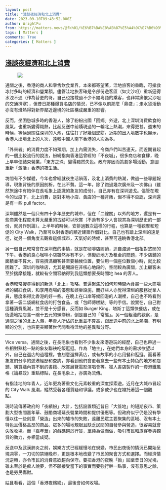 ```yaml
---
layout: post
title: "淺談夜經濟和北上消費"
date: 2023-09-10T09:43:52.000Z
author: WrightFu
from: https://matters.news/@fkh01/%E6%B7%BA%E8%AB%87%E5%A4%9C%E7%B6%93%E6%BF%9F%E5%92%8C%E5%8C%97%E4%B8%8A%E6%B6%88%E8%B2%BB-bafybeigndoj2frkc37ckwpg6mrrmjh67d3jb4ke7nrnxue2zeb2mxxlz7i
tags: [ Matters ]
comments: True
categories: [ Matters ]
---
```

<!--1694339032000-->
[淺談夜經濟和北上消費](https://matters.news/@fkh01/%E6%B7%BA%E8%AB%87%E5%A4%9C%E7%B6%93%E6%BF%9F%E5%92%8C%E5%8C%97%E4%B8%8A%E6%B6%88%E8%B2%BB-bafybeigndoj2frkc37ckwpg6mrrmjh67d3jb4ke7nrnxue2zeb2mxxlz7i)
------

<div>
<figure class="image"><img src="https://imagedelivery.net/kDRCweMmqLnTPNlbum-pYA/prod/embed/a6c0dd01-37e1-4cb1-b53f-29c13a1f586e.jpeg/public" referrerpolicy="no-referrer"><figcaption></figcaption></figure><p>通關之後，香港的商人和零售飲食業界，本來都寄望著，洼地旅客的重臨，可搶救冰封多時的經濟和營業額。儘管洼地旅客確是令部份遊客區（如尖沙咀）重新逼得水洩不通（作為替更的哥，自己也接載過不少不黯粵語的乘客，也非常痛恨尖沙咀的交通擠塞），但昔日那種爆買名店的情況，已不像以前那麼「鼎盛」；走水貨活動亦沒有熾熱得對新界鄰近邊境的社區構成嚴重的影響。</p><p>反而，坐困愁城多時的香港人，除了紛紛出國「回鄉」外遊，北上深圳消費飲食的風氣，也重新變得熾熱，比起反送中前踴現過的一輪北上熱潮，來得更甚。週末的時候，等候過關往深圳的人潮，往往打了好幾個蛇餅。近期的出入境數字也顯示，香港人出境北上的人次，遠較中國人南下香港的人次為多。</p><p>「外來者」的消費力度不如預期，加上內需流失，令商戶們叫苦連天。而近期冒起的一個比較流行的說法，紛紛指向香港這曾經的「不夜城」，很多商店和食肆，晚上早早便結束營業，「東方之珠」變得黯然失色。政府亦因而策劃多場活動，意圖重新「激活」香港的夜生活。</p><p>坊間有不少媒體，今年也曾經就夜生活隕落，及北上消費的熱潮，做過一些專題報導，現象背後的原因剖析，在此不贅。這一年，除了跑過幾次廣州及一次佛山（雖然旅途中有陪伴在長毛象上認識的象友的成份），自己亦有在深圳遊戈。儘管在現今的世度下，北上消費，是對本地小店、黃店的一種背叛，但不得不否認，深圳還是有一些 pull factor。</p><p>深圳雖然是一個只有四十多年歷史的城市，但在「二線關」以外的地方，還是有一些商業化程度未算太嚴重的古跡可以欣賞（不過有多少人會視其為深圳歷史的一部份，就另作別論）。上半年的時候，安排過數次這樣的行程，也算是一種觀摩和短促的 City Walk，乃至可以對香港的類近建築作個對比。自己也有踏上深圳的遠足徑，從另一個角度去觀看這個城市，天氣好的時候，甚至可遠眺香港北部。</p><p>另一個自己較常會在深圳做的事情，就是在咖啡店閱讀，逕自渡過一個相對悠閒的下午。香港的良心咖啡小店雖然亦有不少，但礙於地方及租金的問題，不少店鋪的面積並不算大，容易擠滿顧客甚至要輪候位置，要佔用一個座位數個小時，就比較困難了。深圳的咖啡店，尤其是開設在非核心地段的，空間較為廣闊，加上顧客未至於揣摩接踵，就較有空間容納得到我這類想要長時間地 hea 的客人。</p><p>香港較常搜尋得到的新派「北上」攻略，普遍聚焦於如何短時間內食盡一些大商場裡的網紅食店，和享用商場的優惠和娛樂設施，而好些人亦覺得深圳的服務從業人員，態度來得比香港的好一些。在晚上在口岸等候回港的人潮裡，自己也不時看到拿著一袋二袋網紅食店的打包食品，或「包師傅糕點」等的手信。說實在，自己對這種消費風潮，並不是十分感冒，反而如 Burger King、塔斯丁這類快餐店，或在街邊地踎店食一碗十五元的螺螄粉，倒是自己的「常態」。另一個粗淺的觀察，是通關之後的北上人潮，年青人所佔的比重並不算高，跟反送中前的北上熱潮，有明顯的分別，也許更突顯著世代間看待洼地的差異和分野。</p><hr><p>Vice versa，通關之後，在長毛象也看到不少象友來港遊玩的經歷，自己也帶過一些相對熟稔一點的象友聯袂吃飯逛逛。作為「地主」，在她們本身的需求欲望以外，自己在選店的過程裡，會刻意選擇黃店，或有故事的小店用餐和逛逛。而看著象友們分享的遊港經歷和查詢，亦看到他們會更著意去一些有本土特色的地方和店鋪、購買牆內買不到的書籍、欣賞展覽電影演唱會等。獵人書店製作的一套港鐵風格《論暴政》重點標貼，在長毛象上，亦廣為流傳。</p><p>有指洼地的年青人，近年更為著重文化元素較重的深度探索遊。近月在大城市冒起的 City Walk 風潮，縱然受著各種質疑和爭議，或多或少也在襯托著這一個觀點。</p><p>現時流傳著政府的「夜繽紛」大計，包括設置類近昔日「大笪地」的短期夜市、策劃大型夜間嘉年華、鼓勵商場延長營業時間和提供優惠等。但政府似乎仍是沒有學懂以往一些刻意「營造」出來的墟市的失敗，遠離民眾主要聚集的區域、沒有本土特色且價格高昂的商品、眾多的場地規限且缺乏民間的自發參與營造，很容易就會失敗收場。而「嘉年華」的戲碼趨於行貨，單純為做而做，吸引市民和旅客參與觀賞的動力，亦相當成疑。</p><p>反送中及武漢肺炎之前，娛樂方式已經緩慢地在蛻變，市民出夜街的情況已開始呈現凋零，一刀切的禁絕晚市，更是根本地改變了市民的聚會方式和選擇。而經濟情況逆轉，亦令市民的消費意欲趨向保守。要把香港的夜晚「拗」回至昔日的光境，雖未至於是痴人說夢，但不願接受當下的事實而要強行幹一點事，沒有意思之餘，也是勞民傷財。</p><p>姑且看看，這個「香港夜繽紛」，最後會如何收場。</p>
</div>
